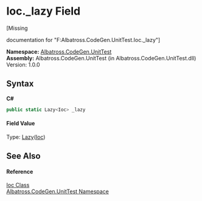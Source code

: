 # Ioc._lazy Field
 

\[Missing <summary> documentation for "F:Albatross.CodeGen.UnitTest.Ioc._lazy"\]

**Namespace:**&nbsp;<a href="N_Albatross_CodeGen_UnitTest.md">Albatross.CodeGen.UnitTest</a><br />**Assembly:**&nbsp;Albatross.CodeGen.UnitTest (in Albatross.CodeGen.UnitTest.dll) Version: 1.0.0

## Syntax

**C#**<br />
``` C#
public static Lazy<Ioc> _lazy
```


#### Field Value
Type: <a href="http://msdn2.microsoft.com/en-us/library/dd642331" target="_blank">Lazy</a>(<a href="T_Albatross_CodeGen_UnitTest_Ioc.md">Ioc</a>)

## See Also


#### Reference
<a href="T_Albatross_CodeGen_UnitTest_Ioc.md">Ioc Class</a><br /><a href="N_Albatross_CodeGen_UnitTest.md">Albatross.CodeGen.UnitTest Namespace</a><br />